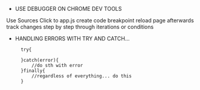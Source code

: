 - USE DEBUGGER ON CHROME DEV TOOLS

Use Sources
Click to app.js
create code breakpoint
reload page
afterwards track changes step by step through iterations or conditions

- HANDLING ERRORS WITH TRY AND CATCH...

        try{

        }catch(error){
            //do sth with error
        }finally{
            //regardless of everything... do this
        }
